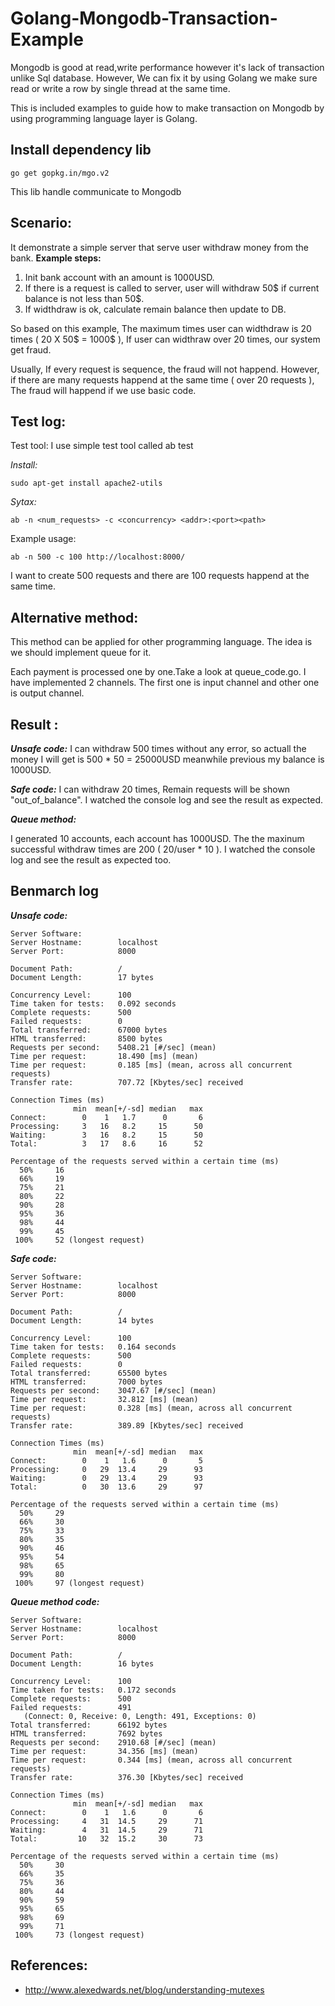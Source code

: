 # Golang-Mongodb-Transaction-Example

Mongodb is good at read,write performance however it's lack of transaction unlike Sql database. However, We can fix it by using Golang we make sure read or write a row by single thread at the same time.


This is included examples to guide how to make transaction on Mongodb by using programming language layer is Golang.

## Install dependency lib

```
go get gopkg.in/mgo.v2
```
This lib handle communicate to Mongodb

## Scenario:

It demonstrate a simple server that serve user withdraw money from the bank.
**Example steps:**

1.  Init bank account with an amount is 1000USD.
2.  If there is a request is called to server, user will withdraw 50$ if current balance is not less than 50$.
3.  If widthdraw is ok, calculate remain balance then update to DB.


So based on this example, The maximum times user can widthdraw is 20 times ( 20 X 50$ = 1000$ ), If user can widthraw over 20 times, our system get fraud.

Usually, If every request is sequence, the fraud will not happend. However, if there are many requests happend at the same time ( over 20 requests ), The fraud will happend if we use basic code.

## Test log:

Test tool: I use simple test tool called ab test


*Install:*

```
sudo apt-get install apache2-utils
```

*Sytax:*

```
ab -n <num_requests> -c <concurrency> <addr>:<port><path>
```

Example usage:

```
ab -n 500 -c 100 http://localhost:8000/
```
I want to create 500 requests and there are 100 requests happend at the same time.

## Alternative method:

This method can be applied for other programming language. The idea is we should implement queue for it.

Each payment is processed one by one.Take a look at queue_code.go. I have implemented 2 channels. The first one is input channel and other one is output channel.


## Result :

_**Unsafe code:**_
I can withdraw 500 times without any error, so actuall the money I will get is 500 * 50 = 25000USD meanwhile previous my balance is 1000USD.

_**Safe code:**_
I can withdraw 20 times, Remain requests will be shown "out_of_balance". I watched the console log and see the result as expected.

_**Queue method:**_

I generated 10 accounts, each account has 1000USD. The the maxinum successful withdraw times are 200 ( 20/user * 10 ). I watched the console log and see the result as expected too.


## Benmarch log

**_Unsafe code:_**
```
Server Software:        
Server Hostname:        localhost
Server Port:            8000

Document Path:          /
Document Length:        17 bytes

Concurrency Level:      100
Time taken for tests:   0.092 seconds
Complete requests:      500
Failed requests:        0
Total transferred:      67000 bytes
HTML transferred:       8500 bytes
Requests per second:    5408.21 [#/sec] (mean)
Time per request:       18.490 [ms] (mean)
Time per request:       0.185 [ms] (mean, across all concurrent requests)
Transfer rate:          707.72 [Kbytes/sec] received

Connection Times (ms)
              min  mean[+/-sd] median   max
Connect:        0    1   1.7      0       6
Processing:     3   16   8.2     15      50
Waiting:        3   16   8.2     15      50
Total:          3   17   8.6     16      52

Percentage of the requests served within a certain time (ms)
  50%     16
  66%     19
  75%     21
  80%     22
  90%     28
  95%     36
  98%     44
  99%     45
 100%     52 (longest request)
```

**_Safe code:_**

```
Server Software:        
Server Hostname:        localhost
Server Port:            8000

Document Path:          /
Document Length:        14 bytes

Concurrency Level:      100
Time taken for tests:   0.164 seconds
Complete requests:      500
Failed requests:        0
Total transferred:      65500 bytes
HTML transferred:       7000 bytes
Requests per second:    3047.67 [#/sec] (mean)
Time per request:       32.812 [ms] (mean)
Time per request:       0.328 [ms] (mean, across all concurrent requests)
Transfer rate:          389.89 [Kbytes/sec] received

Connection Times (ms)
              min  mean[+/-sd] median   max
Connect:        0    1   1.6      0       5
Processing:     0   29  13.4     29      93
Waiting:        0   29  13.4     29      93
Total:          0   30  13.6     29      97

Percentage of the requests served within a certain time (ms)
  50%     29
  66%     30
  75%     33
  80%     35
  90%     46
  95%     54
  98%     65
  99%     80
 100%     97 (longest request)
```

**_Queue method code:_**
```
Server Software:        
Server Hostname:        localhost
Server Port:            8000

Document Path:          /
Document Length:        16 bytes

Concurrency Level:      100
Time taken for tests:   0.172 seconds
Complete requests:      500
Failed requests:        491
   (Connect: 0, Receive: 0, Length: 491, Exceptions: 0)
Total transferred:      66192 bytes
HTML transferred:       7692 bytes
Requests per second:    2910.68 [#/sec] (mean)
Time per request:       34.356 [ms] (mean)
Time per request:       0.344 [ms] (mean, across all concurrent requests)
Transfer rate:          376.30 [Kbytes/sec] received

Connection Times (ms)
              min  mean[+/-sd] median   max
Connect:        0    1   1.6      0       6
Processing:     4   31  14.5     29      71
Waiting:        4   31  14.5     29      71
Total:         10   32  15.2     30      73

Percentage of the requests served within a certain time (ms)
  50%     30
  66%     35
  75%     36
  80%     44
  90%     59
  95%     65
  98%     69
  99%     71
 100%     73 (longest request)
```


## References:

+ http://www.alexedwards.net/blog/understanding-mutexes
